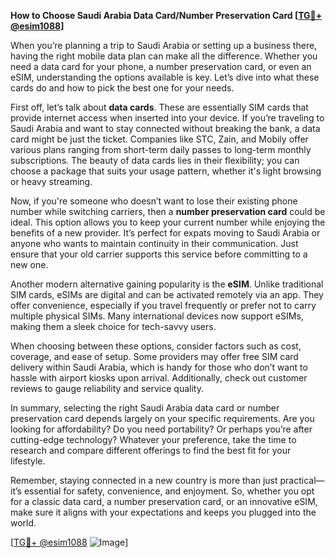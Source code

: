 **How to Choose Saudi Arabia Data Card/Number Preservation Card [[TG💪+ @esim1088](https://t.me/s/esim1088)]**

When you’re planning a trip to Saudi Arabia or setting up a business there, having the right mobile data plan can make all the difference. Whether you need a data card for your phone, a number preservation card, or even an eSIM, understanding the options available is key. Let’s dive into what these cards do and how to pick the best one for your needs.

First off, let’s talk about **data cards**. These are essentially SIM cards that provide internet access when inserted into your device. If you’re traveling to Saudi Arabia and want to stay connected without breaking the bank, a data card might be just the ticket. Companies like STC, Zain, and Mobily offer various plans ranging from short-term daily passes to long-term monthly subscriptions. The beauty of data cards lies in their flexibility; you can choose a package that suits your usage pattern, whether it's light browsing or heavy streaming.

Now, if you're someone who doesn’t want to lose their existing phone number while switching carriers, then a **number preservation card** could be ideal. This option allows you to keep your current number while enjoying the benefits of a new provider. It’s perfect for expats moving to Saudi Arabia or anyone who wants to maintain continuity in their communication. Just ensure that your old carrier supports this service before committing to a new one.

Another modern alternative gaining popularity is the **eSIM**. Unlike traditional SIM cards, eSIMs are digital and can be activated remotely via an app. They offer convenience, especially if you travel frequently or prefer not to carry multiple physical SIMs. Many international devices now support eSIMs, making them a sleek choice for tech-savvy users.

When choosing between these options, consider factors such as cost, coverage, and ease of setup. Some providers may offer free SIM card delivery within Saudi Arabia, which is handy for those who don’t want to hassle with airport kiosks upon arrival. Additionally, check out customer reviews to gauge reliability and service quality.

In summary, selecting the right Saudi Arabia data card or number preservation card depends largely on your specific requirements. Are you looking for affordability? Do you need portability? Or perhaps you’re after cutting-edge technology? Whatever your preference, take the time to research and compare different offerings to find the best fit for your lifestyle.

Remember, staying connected in a new country is more than just practical—it’s essential for safety, convenience, and enjoyment. So, whether you opt for a classic data card, a number preservation card, or an innovative eSIM, make sure it aligns with your expectations and keeps you plugged into the world.

[[TG💪+ @esim1088](https://t.me/s/esim1088) ![Image](https://i.postimg.cc/Y0z9fWf4/image.png)]